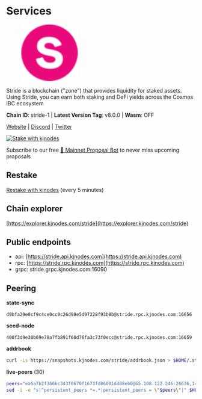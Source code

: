 # Services

<figure><img src="https://raw.githubusercontent.com/kj89/cosmos-images/main/logos/stride.png" width="150" alt=""><figcaption></figcaption></figure>

Stride is a blockchain ("zone") that provides liquidity for staked assets.  Using Stride, you can earn both staking and DeFi yields across the Cosmos IBC ecosystem

**Chain ID**: stride-1 | **Latest Version Tag**: v8.0.0 | **Wasm**: OFF

[Website](https://stride.zone) | [Discord](https://discord.gg/mzQZ8dAE7u) | [Twitter](https://twitter.com/stride_zone)

[![Stake with kjnodes](https://i.ibb.co/cr44Q8j/button-stake-with-kjnodes.png)](https://restake.app/stride/stridevaloper1j8gkhtllnp252l6g6zwzea30e7pvzqttr9768n)

Subscribe to our free [🤖 Mainnet Proposal Bot](https://t.me/kjnodes_proposal_bot) to never miss upcoming proposals

## Restake

[Restake with kjnodes](https://restake.app/stride/stridevaloper1j8gkhtllnp252l6g6zwzea30e7pvzqttr9768n) (every 5 minutes)
## Chain explorer
[https://explorer.kjnodes.com/stride](https://explorer.kjnodes.com/stride)

## Public endpoints

* api: [https://stride.api.kjnodes.com](https://stride.api.kjnodes.com)
* rpc: [https://stride.rpc.kjnodes.com](https://stride.rpc.kjnodes.com)
* grpc: stride.grpc.kjnodes.com:16090

## Peering

**state-sync**

```text
d9bfa29e0cf9c4ce0cc9c26d98e5d97228f93b0b@stride.rpc.kjnodes.com:16656
```

**seed-node**

```text
400f3d9e30b69e78a7fb891f60d76fa3c73f0ecc@stride.rpc.kjnodes.com:16659
```

**addrbook**
```bash
curl -Ls https://snapshots.kjnodes.com/stride/addrbook.json > $HOME/.stride/config/addrbook.json
```

**live-peers** (30)
```bash
peers="ea6a7b2f366bc343f0670f1673fd86001dd08eb0@65.108.122.246:26636,1483ddbd1ba369c01d5496877314ed1b09bd9cc3@65.21.189.221:12256,5093547fdf0430143ac66b4ee55d80e6542a6c10@217.174.247.163:26656,233e06cfa51d53e186afe032e848f5c9f5cd4a01@83.171.248.3:26656,d9bfa29e0cf9c4ce0cc9c26d98e5d97228f93b0b@65.109.88.38:16656,bdc2baaf2d18152c38340d368249ac866daf3e3d@198.244.178.213:26656,04b797b5a56fb939a97a3c7d9c3230d09b85e8d7@93.189.30.118:26656,c3467e5becb108e62f6a6051eb5551e9f256d096@174.83.6.129:26656,9ed4a1c80960ae933551283eb8aef52468f6cfc7@65.109.106.169:26656,b212d5740b2e11e54f56b072dc13b6134650cfb5@164.152.160.97:26656,a424cd8cc8d5fdb714d3d93daeb10509b28c7e27@85.214.29.87:26656,2254e6968e5c7ebc98ef5b79b388502fa44e10e1@5.161.134.44:26656,615ebc348998f7f050763dd0a9201e8f61e8fc07@35.210.78.199:26656,a7b4cf6f65138ba61518c2c45402da32dc8e28b7@88.99.164.158:21016,e1b058e5cfa2b836ddaa496b10911da62dcf182e@138.201.8.248:26656,44e797771bff124693e63a8ec331d42873cf2ae2@95.217.202.49:35656,54672e848a31d2e7aeda35b8f2c320ad508c5550@128.199.141.132:26656,07b0db05f1f252b2925cb779a7c7146244b34901@65.108.98.235:43856,05eec003db41d7ff47a317ef59f83e31bdca23c3@78.107.234.44:26656,97e4468ac589eac505a800411c635b14511a61bb@144.76.239.27:26656,87a7a8cc67967d0ede5d68a1477c44a40a8705f7@108.165.178.242:26653,6cceba286b498d4a1931f85e35ea0fa433373057@78.47.208.99:26656,6856de6f0c70a850db2b58deb43d568fced4a524@165.227.208.6:26656,bba10290da32f3cb41e15c3a192413666ce05cee@136.243.119.243:26656,cd680cc992983e5c8244b5529034a2e362e7a6d3@93.159.134.157:26656,c9027c0429bca7dc7a441d7764d404d50694c225@66.206.17.178:26665,18704d8ffb35d412adb3fb8eea62c894cf175e75@86.48.26.130:26656,450d000d0d5c010cb2e7c45b72e6cda08a22fd04@35.224.198.112:26656,ebc272824924ea1a27ea3183dd0b9ba713494f83@185.16.39.158:26886,f8e2f80a8c58e6f53cc4940f5f1eac55c9067480@35.213.184.121:26656"
sed -i -e "s|^persistent_peers *=.*|persistent_peers = \"$peers\"|" $HOME/.stride/config/config.toml
```
